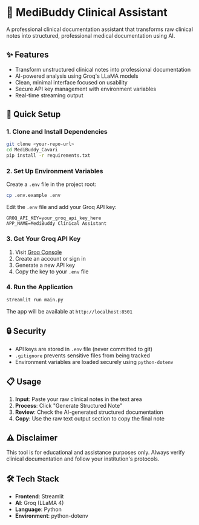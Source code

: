 # 🏥 MediBuddy Clinical Assistant

A professional clinical documentation assistant that transforms raw clinical notes into structured, professional medical documentation using AI.

## ✨ Features

- Transform unstructured clinical notes into professional documentation
- AI-powered analysis using Groq's LLaMA models
- Clean, minimal interface focused on usability
- Secure API key management with environment variables
- Real-time streaming output

## 🚀 Quick Setup

### 1. Clone and Install Dependencies
```bash
git clone <your-repo-url>
cd MediBuddy_Cavari
pip install -r requirements.txt
```

### 2. Set Up Environment Variables
Create a `.env` file in the project root:
```bash
cp .env.example .env
```

Edit the `.env` file and add your Groq API key:
```
GROQ_API_KEY=your_groq_api_key_here
APP_NAME=MediBuddy Clinical Assistant
```

### 3. Get Your Groq API Key
1. Visit [Groq Console](https://console.groq.com/)
2. Create an account or sign in
3. Generate a new API key
4. Copy the key to your `.env` file

### 4. Run the Application
```bash
streamlit run main.py
```

The app will be available at `http://localhost:8501`

## 🔒 Security

- API keys are stored in `.env` file (never committed to git)
- `.gitignore` prevents sensitive files from being tracked
- Environment variables are loaded securely using `python-dotenv`

## 📋 Usage

1. **Input**: Paste your raw clinical notes in the text area
2. **Process**: Click "Generate Structured Note" 
3. **Review**: Check the AI-generated structured documentation
4. **Copy**: Use the raw text output section to copy the final note

## ⚠️ Disclaimer

This tool is for educational and assistance purposes only. Always verify clinical documentation and follow your institution's protocols.

## 🛠️ Tech Stack

- **Frontend**: Streamlit
- **AI**: Groq (LLaMA 4)
- **Language**: Python
- **Environment**: python-dotenv 